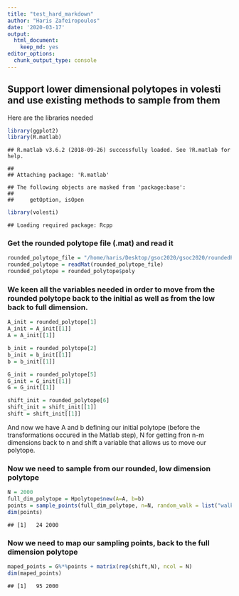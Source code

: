 ```yaml
---
title: "test_hard_markdown"
author: "Haris Zafeiropoulos"
date: '2020-03-17'
output:
  html_document: 
    keep_md: yes
editor_options:
  chunk_output_type: console
---
```




## Support lower dimensional polytopes in volesti and use existing methods to sample from them


Here are the libraries needed


```r
library(ggplot2)
library(R.matlab)
```

```
## R.matlab v3.6.2 (2018-09-26) successfully loaded. See ?R.matlab for help.
```

```
## 
## Attaching package: 'R.matlab'
```

```
## The following objects are masked from 'package:base':
## 
##     getOption, isOpen
```

```r
library(volesti)
```

```
## Loading required package: Rcpp
```

### Get the rounded polytope file (.mat) and read it 

```r
rounded_polytope_file = "/home/haris/Desktop/gsoc2020/gsoc2020/roundedPolytope.mat"
rounded_polytope = readMat(rounded_polytope_file)
rounded_polytope = rounded_polytope$poly
```

### We keen all the variables needed in order to move from the rounded polytope back to the initial as well as from the low back to full dimension.

```r
A_init = rounded_polytope[1]
A_init = A_init[[1]]
A = A_init[[1]]

b_init = rounded_polytope[2]
b_init = b_init[[1]]
b = b_init[[1]]

G_init = rounded_polytope[5]
G_init = G_init[[1]]
G = G_init[[1]]

shift_init = rounded_polytope[6]
shift_init = shift_init[[1]]
shift = shift_init[[1]]
```

And now we have A and b defining our initial polytope (before the transformations occured in the Matlab step), N for getting fron n-m dimensions back to n and shift a variable that allows us to move our polytope. 
### Now we need to sample from our rounded, low dimension polytope

```r
N = 2000
full_dim_polytope = Hpolytope$new(A=A, b=b)
points = sample_points(full_dim_polytope, n=N, random_walk = list("walk" = "BiW", "walk_length" = 1))
dim(points)
```

```
## [1]   24 2000
```


### Now we need to map our sampling points, back to the full dimension polytope

```r
maped_points = G%*%points + matrix(rep(shift,N), ncol = N)
dim(maped_points)
```

```
## [1]   95 2000
```









